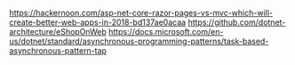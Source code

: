 https://hackernoon.com/asp-net-core-razor-pages-vs-mvc-which-will-create-better-web-apps-in-2018-bd137ae0acaa
https://github.com/dotnet-architecture/eShopOnWeb
https://docs.microsoft.com/en-us/dotnet/standard/asynchronous-programming-patterns/task-based-asynchronous-pattern-tap
